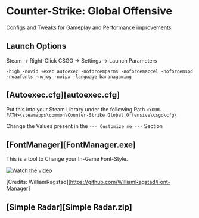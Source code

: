 # Counter-Strike: Global Offensive

Configs and Tweaks for Gameplay and Performance improvements


## Launch Options
Steam -> Right-Click CSGO -> Settings -> Launch Parameters
```
-high -novid +exec autoexec -noforcemparms -noforcemaccel -noforcemspd -noaafonts -nojoy -noipx -language bananagaming
```


## [Autoexec.cfg][autoexec.cfg]
Put this into your Steam Library under the following Path
`<YOUR-PATH>\steamapps\common\Counter-Strike Global Offensive\csgo\cfg\`

Change the Values present in the `--- Customize me ---` Section


## [FontManager][FontManager.exe]
This is a tool to Change your In-Game Font-Style.

[![Watch the video](https://img.youtube.com/vi/3xToNTtdmME/maxresdefault.jpg)](https://youtu.be/3xToNTtdmME)

[Credits: WilliamRagstad][https://github.com/WilliamRagstad/Font-Manager]


## [Simple Radar][Simple Radar.zip]